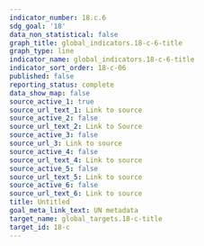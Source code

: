 ```yaml
---
indicator_number: 18.c.6
sdg_goal: '18'
data_non_statistical: false
graph_title: global_indicators.18-c-6-title
graph_type: line
indicator_name: global_indicators.18-c-6-title
indicator_sort_order: 18-c-06
published: false
reporting_status: complete
data_show_map: false
source_active_1: true
source_url_text_1: Link to source
source_active_2: false
source_url_text_2: Link to Source
source_active_3: false
source_url_3: Link to source
source_active_4: false
source_url_text_4: Link to source
source_active_5: false
source_url_text_5: Link to source
source_active_6: false
source_url_text_6: Link to source
title: Untitled
goal_meta_link_text: UN metadata
target_name: global_targets.18-c-title
target_id: 18-c
---
```

